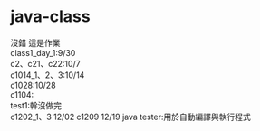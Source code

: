 # java-class 
沒錯 這是作業  
class1_day_1:9/30  
c2、c21、c22:10/7  
c1014_1、2、3:10/14  
c1028:10/28  
c1104:  
test1:幹沒做完  
c1202_1、3 12/02
c1209 12/19
java tester:用於自動編譯與執行程式   
